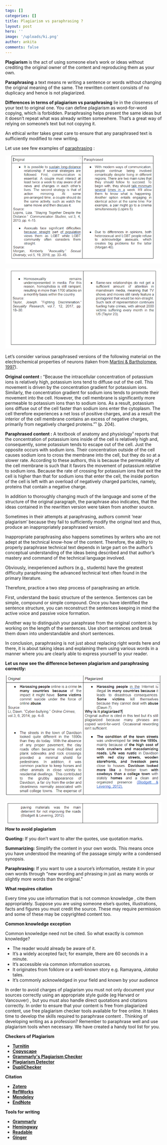 ```yaml
---
tags: []
categories: []
title: Plagiarism vs paraphrasing ?
layout: post
hero: ''
image: '/uploads/ki.png'
author: ankita
comments: false
---
```


**Plagiarism** is the act of using someone else’s work or ideas without crediting the original owner of the content and reproducing them as your own.

**Paraphrasing** a text means re writing a sentence or words without changing the original meaning of the same. The rewritten content consists of no duplicacy and hence is not plagiarized.

**Differences in terms of plagiarism vs paraphrasing** lie in the closeness of your text to original one. You can define plagiarism as word-for-word copying, which is forbidden. Paraphrasing helps present the same ideas but it doesn’t repeat what was already written somewhere. That’s a great way of relying on someone’s text but not copying it.

An ethical writer takes great care to ensure that any paraphrased text is sufficiently modified to new writing.

Let use see few examples of [paraphrasing](https://edubirdie.com/blog/paraphrasing-vs-plagiarism) :

![](/uploads/differences.PNG)

![](/uploads/differences-2.PNG)

Let’s consider various paraphrased versions of the following material on the electrochemical properties of neurons (taken from [Martini & Bartholomew, 1997](https://ori.hhs.gov/education/products/roig_st_johns/Examples%20of%20paraphrasing.html)).

**Original content :** “Because the intracellular concentration of potassium ions is relatively high, potassium ions tend to diffuse out of the cell. This movement is driven by the concentration gradient for potassium ions. Similarly, the concentration gradient for sodium ions tends to promote their movement into the cell. However, the cell membrane is significantly more permeable to potassium ions than to sodium ions. As a result, potassium ions diffuse out of the cell faster than sodium ions enter the cytoplasm. The cell therefore experiences a net loss of positive charges, and as a result the interior of the cell membrane contains an excess of negative charges, primarily from negatively charged proteins.”¹ (p. 204).

**Paraphrased content :** A textbook of anatomy and physiology¹ reports that the concentration of potassium ions inside of the cell is relatively high and, consequently, some potassium tends to escape out of the cell. Just the opposite occurs with sodium ions. Their concentration outside of the cell causes sodium ions to cross the membrane into the cell, but they do so at a slower rate. According to these authors, this is because the permeability of the cell membrane is such that it favors the movement of potassium relative to sodium ions. Because the rate of crossing for potassium ions that exit the cell is higher than that for sodium ions that enter the cell, the inside portion of the cell is left with an overload of negatively charged particles, namely, proteins that contain a negative charge.

In addition to thoroughly changing much of the language and some of the structure of the original paragraph, the paraphrase also indicates, that the ideas contained in the rewritten version were taken from another source.

Sometimes in their attempts at paraphrasing, authors commit ‘near plagiarism’ because they fail to sufficiently modify the original text and thus, produce an inappropriately paraphrased version.

Inappropriate paraphrasing also happens sometimes by writers who are not adept at the technical know-how of the content. Therefore, the ability to properly paraphrase technical text depends in large part on the author’s conceptual understanding of the ideas being described and that author’s mastery and command of the technical language involved.

Obviously, inexperienced authors (e.g., students) have the greatest difficulty paraphrasing the advanced technical text often found in the primary literature.

Therefore, practice a two step process of paraphrasing an article.

First, understand the basic structure of the sentence. Sentences can be simple, compound or simple compound. Once you have identified the sentence structure, you can reconstruct the sentences keeping in mind the active voice and passive voice formation.

Another way to distinguish your paraphrase from the original content is by working on the length of the sentences. Use short sentences and break them down into understandable and short sentences.

In conclusion, paraphrasing is not just about replacing right words here and there, it is about taking ideas and explaining them using various words in a manner where you are clearly able to express yourself to your reader.

**Let us now see the difference between plagiarism and paraphrasing correctly:**

![](/uploads/differences-3.PNG)

![](/uploads/differences-4.PNG)  
**How to avoid plagiarism**

**Quoting:** If you don’t want to alter the quotes, use quotation marks.

**Summarizing:** Simplify the content in your own words. This means once you have understood the meaning of the passage simply write a condensed synopsis.

**Paraphrasing:** If you want to use a source’s information, restate it in your own words through “new wording and phrasing in just as many words or slightly more words than the original.”

**What requires citation**

Every time you use information that is not common knowledge , cite them appropriately. Suppose you are using someone else’s quotes, illustrations, facts and figures you must credit the source. These may require permission and some of these may be copyrighted content too.

**Common knowledge exception**

Common knowledge need not be cited. So what exactly is common knowledge?

- The reader would already be aware of it.
- It’s a widely accepted fact; for example, there are 60 seconds in a minute.
- It’s accessible via common information sources.
- It originates from folklore or a well-known story e.g. Ramayana, _Jataka_ tales.
- It’s commonly acknowledged in your field and known by your audience

In order to avoid charges of plagiarism you must not only document your sources correctly using an appropriate style guide (eg Harvard or Vancouver) , but you must also handle direct quotations and citations correctly. In order to ensure that your content is free from plagiarized content, use free plagiarism checker tools available for free online. It takes time to develop the skills required to paraphrase content . Thinking of developing writing as a profession? Remember to paraphrase well and use plagiarism tools when necessary. We have created a handy tool list for you.

**Checkers of Plagiarism**

- [**Turnitin**](https://www.turnitin.com/)
- [**Copyscape**](https://www.copyscape.com/)
- [**Grammarly's Plagiarism Checker**](https://www.grammarly.com/plagiarism-checker)
- [**Plagiarism Detector**](https://plagiarismdetector.net/)
- [**DupliChecker**](https://www.duplichecker.com/)

**Citation**

- [**Zotero**](https://www.zotero.org/)
- [**RefWorks**](https://www.refworks.com/)
- [**Mendeley**](https://www.mendeley.com/?interaction_required=true)
- [**EndNote**](https://endnote.com/)

**Tools for writing**

- [**Grammarly**](https://www.grammarly.com/)
- [**Hemingway**](http://www.hemingwayapp.com/)
- [**Readable**](https://readable.com/)
- [**Ginger**](https://www.gingersoftware.com/pt)
